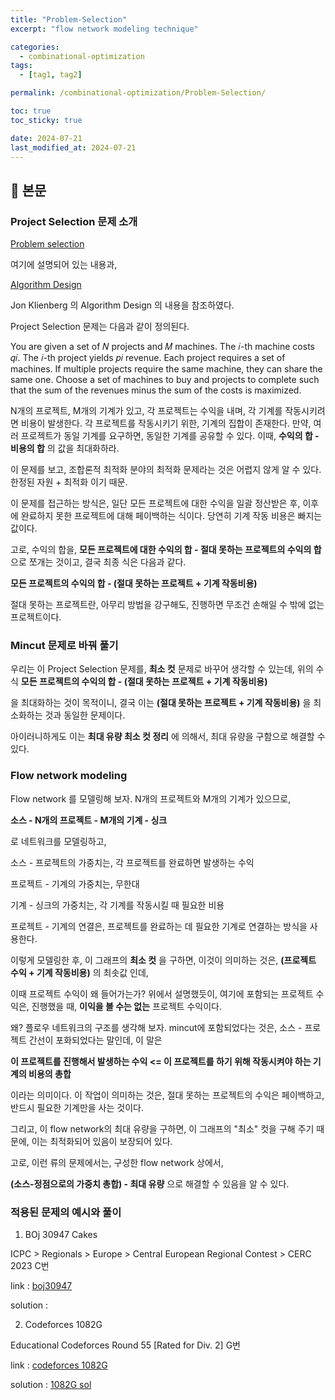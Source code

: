 ```yaml
---
title: "Problem-Selection"
excerpt: "flow network modeling technique"

categories:
  - combinational-optimization
tags:
  - [tag1, tag2]

permalink: /combinational-optimization/Problem-Selection/

toc: true
toc_sticky: true

date: 2024-07-21
last_modified_at: 2024-07-21
---
```


## 🦥 본문

### Project Selection 문제 소개

[Problem selection](https://codeforces.com/blog/entry/101354)

여기에 설명되어 있는 내용과, 

[Algorithm Design](https://github.com/aforarup/interview/blob/master/Data%20Structures%20and%20Algorithm/Algorithm%20Books/Algorithm%20Design%20by%20Jon%20Kleinberg,%20Eva%20Tardos.pdf)

Jon Klienberg 의 Algorithm Design 의 내용을 참조하였다. 

Project Selection 문제는 다음과 같이 정의된다. 

You are given a set of 𝑁 projects and 𝑀 machines. The 𝑖-th machine costs 𝑞𝑖. The 𝑖-th project yields 𝑝𝑖 revenue. Each project requires a set of machines. If multiple projects require the same machine, they can share the same one. Choose a set of machines to buy and projects to complete such that the sum of the revenues minus the sum of the costs is maximized.

N개의 프로젝트, M개의 기계가 있고, 각 프로젝트는 수익을 내며, 각 기계를 작동시키려면 비용이 발생한다. 각 프로젝트를 작동시키기 위한, 기계의 집합이 존재한다. 
만약, 여러 프로젝트가 동일 기계를 요구하면, 동일한 기계를 공유할 수 있다. 이때, **수익의 합 - 비용의 합** 의 값을 최대화하라. 

이 문제를 보고, 조합론적 최적화 분야의 최적화 문제라는 것은 어렵지 않게 알 수 있다. 한정된 자원 + 최적화 이기 때문. 

이 문제를 접근하는 방식은, 일단 모든 프로젝트에 대한 수익을 일괄 정산받은 후, 이후에 완료하지 못한 프로젝트에 대해 페이백하는 식이다. 당연히 기계 작동 비용은 빠지는 값이다. 

고로, 수익의 합을, **모든 프로젝트에 대한 수익의 합 - 절대 못하는 프로젝트의 수익의 합** 으로 쪼개는 것이고, 결국 최종 식은 다음과 같다. 

**모든 프로젝트의 수익의 합 - (절대 못하는 프로젝트 + 기계 작동비용)** 

절대 못하는 프로젝트란, 아무리 방법을 강구해도, 진행하면 무조건 손해일 수 밖에 없는 프로젝트이다. 

### Mincut 문제로 바꿔 풀기 

우리는 이 Project Selection 문제를, **최소 컷** 문제로 바꾸어 생각할 수 있는데, 위의 수식 **모든 프로젝트의 수익의 합 - (절대 못하는 프로젝트 + 기계 작동비용)** 

을 최대화하는 것이 목적이니, 결국 이는 **(절대 못하는 프로젝트 + 기계 작동비용)** 을 최소화하는 것과 동일한 문제이다. 

아이러니하게도 이는 **최대 유량 최소 컷 정리** 에 의해서, 최대 유량을 구함으로 해결할 수 있다. 

### Flow network modeling

Flow network 를 모델링해 보자. N개의 프로젝트와 M개의 기계가 있으므로, 

**소스 - N개의 프로젝트 - M개의 기계 - 싱크**

로 네트워크를 모델링하고, 

소스 - 프로젝트의 가중치는, 각 프로젝트를 완료하면 발생하는 수익 

프로젝트 - 기계의 가중치는, 무한대

기계 - 싱크의 가중치는, 각 기계를 작동시킬 때 필요한 비용

프로젝트 - 기계의 연결은, 프로젝트를 완료하는 데 필요한 기계로 연결하는 방식을 사용한다. 

이렇게 모델링한 후, 이 그래프의 **최소 컷** 을 구하면, 이것이 의미하는 것은, **(프로젝트 수익 + 기계 작동비용)** 의 최솟값 인데, 

이때 프로젝트 수익이 왜 들어가는가? 위에서 설명했듯이, 여기에 포함되는 프로젝트 수익은, 진행했을 때, **이익을 볼 수는 없는** 프로젝트 수익이다. 

왜? 플로우 네트워크의 구조를 생각해 보자. mincut에 포함되었다는 것은, 소스 - 프로젝트 간선이 포화되었다는 말인데, 이 말은

**이 프로젝트를 진행해서 발생하는 수익 <= 이 프로젝트를 하기 위해 작동시켜야 하는 기계의 비용의 총합**

이라는 의미이다. 이 작업이 의미하는 것은, 절대 못하는 프로젝트의 수익은 페이백하고, 반드시 필요한 기계만을 사는 것이다. 

그리고, 이 flow network의 최대 유량을 구하면, 이 그래프의 "최소" 컷을 구해 주기 때문에, 이는 최적화되어 있음이 보장되어 있다. 

고로, 이런 류의 문제에서는, 구성한 flow network 상에서,

**(소스-정점으로의 가중치 총합) - 최대 유량** 으로 해결할 수 있음을 알 수 있다. 

### 적용된 문제의 예시와 풀이

1. BOj 30947 Cakes

ICPC > Regionals > Europe > Central European Regional Contest > CERC 2023 C번

link : [boj30947](https://www.acmicpc.net/problem/30947)

solution : 

2. Codeforces 1082G

Educational Codeforces Round 55 [Rated for Div. 2] G번

link : [codeforces 1082G](https://codeforces.com/problemset/problem/1082/G)

solution : [1082G sol](https://2e2guk.github.io/combinational-optimization/codeforces-1082G/)





